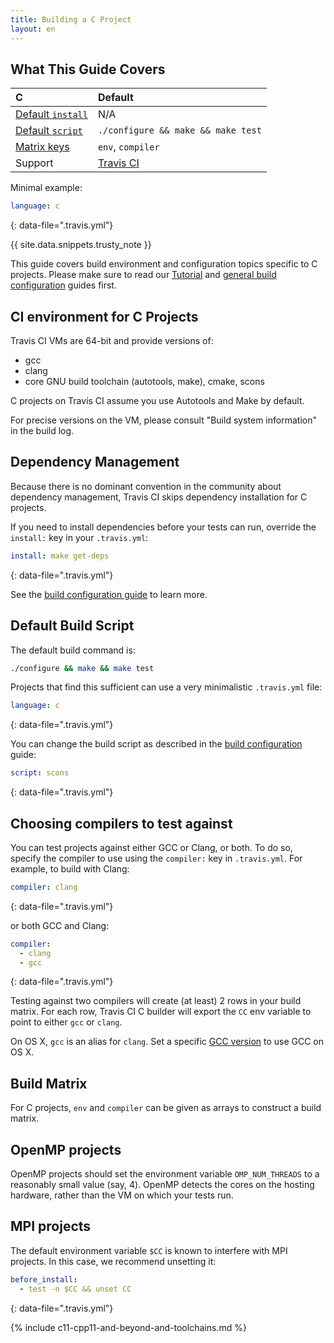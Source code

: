 ```yaml
---
title: Building a C Project
layout: en
---
```


## What This Guide Covers

<aside markdown="block" class="ataglance">

| C                                           | Default                                   |
| :------------------------------------------ | :---------------------------------------- |
| [Default `install`](#Dependency-Management) | N/A                                       |
| [Default `script`](#Default-Build-Script)   | `./configure && make && make test`        |
| [Matrix keys](#Build-Matrix)                | `env`, `compiler`                         |
| Support                                     | [Travis CI](mailto:support@travis-ci.com) |

Minimal example:

```yaml
language: c
```

{: data-file=".travis.yml"}

</aside>

{{ site.data.snippets.trusty_note }}

This guide covers build environment and configuration topics specific to C
projects. Please make sure to read our [Tutorial](/user/tutorial/)
and [general build configuration](/user/customizing-the-build/) guides first.

## CI environment for C Projects

Travis CI VMs are 64-bit and provide versions of:

- gcc
- clang
- core GNU build toolchain (autotools, make), cmake, scons

C projects on Travis CI assume you use Autotools and Make by default.

For precise versions on the VM, please consult "Build system information" in the build log.

## Dependency Management

Because there is no dominant convention in the community about dependency
management, Travis CI skips dependency installation for C projects.

If you need to install dependencies before your tests can run, override the
`install:` key in your `.travis.yml`:

```yaml
install: make get-deps
```

{: data-file=".travis.yml"}

See the [build configuration guide](/user/customizing-the-build/) to learn more.

## Default Build Script

The default build command is:

```bash
./configure && make && make test
```

Projects that find this sufficient can use a very minimalistic `.travis.yml` file:

```yaml
language: c
```

{: data-file=".travis.yml"}

You can change the build script as described in the [build
configuration](/user/customizing-the-build/) guide:

```yaml
script: scons
```

{: data-file=".travis.yml"}

## Choosing compilers to test against

You can test projects against either GCC or Clang, or both. To do so, specify
the compiler to use using the `compiler:` key in `.travis.yml`. For example, to
build with Clang:

```yaml
compiler: clang
```

{: data-file=".travis.yml"}

or both GCC and Clang:

```yaml
compiler:
  - clang
  - gcc
```

{: data-file=".travis.yml"}

Testing against two compilers will create (at least) 2 rows in your build
matrix. For each row, Travis CI C builder will export the `CC` env variable to
point to either `gcc` or `clang`.

On OS X, `gcc` is an alias for `clang`. Set a specific [GCC version](#gcc-on-os-x) to use GCC on OS X.

## Build Matrix

For C projects, `env` and `compiler` can be given as arrays
to construct a build matrix.

## OpenMP projects

OpenMP projects should set the environment variable `OMP_NUM_THREADS` to a
reasonably small value (say, 4). OpenMP detects the cores on the hosting
hardware, rather than the VM on which your tests run.

## MPI projects

The default environment variable `$CC` is known to interfere with MPI projects.
In this case, we recommend unsetting it:

```yaml
before_install:
  - test -n $CC && unset CC
```

{: data-file=".travis.yml"}

{% include c11-cpp11-and-beyond-and-toolchains.md %}
